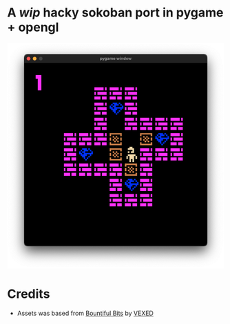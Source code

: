 # A *wip* hacky sokoban port in pygame + opengl

![Screenshot](https://github.com/mrndstvndv/sokoban/blob/master/screenshots/lvl-player.png?raw=true)

# Credits
- Assets was based from [Bountiful Bits](https://v3x3d.itch.io/bountiful-bits) by [VEXED](https://itch.io/profile/v3x3d)

